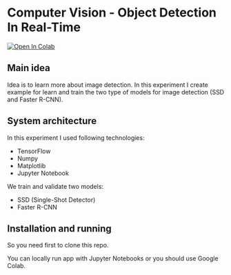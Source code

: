 # Computer Vision - Object Detection In Real-Time

[![Open In Colab](https://colab.research.google.com/assets/colab-badge.svg)](https://colab.research.google.com/drive/1LngCRrVFhjD4rwwhtzjceFV0GeMyB93P?usp=sharing)


## Main idea

Idea is to learn more about image detection. In this experiment I create example for learn and train the two type of models for image detection (SSD and Faster R-CNN).

## System architecture

In this experiment I used following technologies:
- TensorFlow
- Numpy
- Matplotlib
- Jupyter Notebook

We train and validate two models:
- SSD (Single-Shot Detector)
- Faster R-CNN

## Installation and running

So you need first to clone this repo.

You can locally run app with Jupyter Notebooks or you should use Google Colab.
